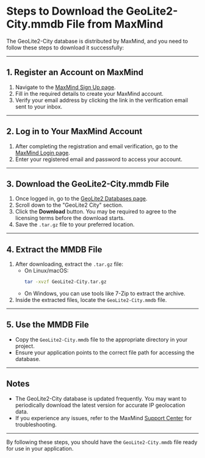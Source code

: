 # Steps to Download the GeoLite2-City.mmdb File from MaxMind

The GeoLite2-City database is distributed by MaxMind, and you need to follow these steps to download it successfully:

---

## 1. Register an Account on MaxMind

1. Navigate to the [MaxMind Sign Up page](https://www.maxmind.com/en/geolite2/signup).
2. Fill in the required details to create your MaxMind account.
3. Verify your email address by clicking the link in the verification email sent to your inbox.

---

## 2. Log in to Your MaxMind Account

1. After completing the registration and email verification, go to
   the [MaxMind Login page](https://www.maxmind.com/en/account/login).
2. Enter your registered email and password to access your account.

---

## 3. Download the GeoLite2-City.mmdb File

1. Once logged in, go to the [GeoLite2 Databases page](https://www.maxmind.com/en/geolite2).
2. Scroll down to the "GeoLite2 City" section.
3. Click the **Download** button. You may be required to agree to the licensing terms before the download starts.
4. Save the `.tar.gz` file to your preferred location.

---

## 4. Extract the MMDB File

1. After downloading, extract the `.tar.gz` file:
    - On Linux/macOS:
      ```bash
      tar -xvzf GeoLite2-City.tar.gz
      ```
    - On Windows, you can use tools like 7-Zip to extract the archive.
2. Inside the extracted files, locate the `GeoLite2-City.mmdb` file.

---

## 5. Use the MMDB File

- Copy the `GeoLite2-City.mmdb` file to the appropriate directory in your project.
- Ensure your application points to the correct file path for accessing the database.

---

## Notes

- The GeoLite2-City database is updated frequently. You may want to periodically download the latest version for
  accurate IP geolocation data.
- If you experience any issues, refer to the MaxMind [Support Center](https://support.maxmind.com/) for troubleshooting.

--- 

By following these steps, you should have the `GeoLite2-City.mmdb` file ready for use in your application.
